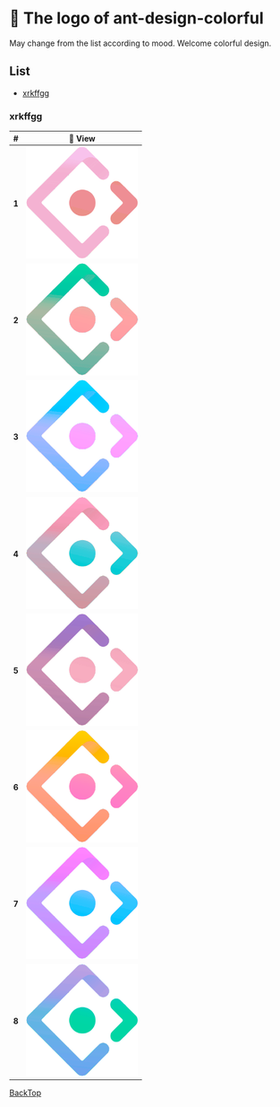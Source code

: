 # 🌟 The logo of ant-design-colorful

May change from the list according to mood. Welcome colorful design.

## List

- [xrkffgg](#xrkffgg)

### xrkffgg

| # | 🎨 View |
| -- | -- |
| **1** | ![](images/xrkffgg/1.png) |
| **2** | ![](images/xrkffgg/2.png) |
| **3** | ![](images/xrkffgg/3.png) |
| **4** | ![](images/xrkffgg/4.png) |
| **5** | ![](images/xrkffgg/5.png) |
| **6** | ![](images/xrkffgg/6.png) |
| **7** | ![](images/xrkffgg/7.png) |
| **8** | ![](images/xrkffgg/8.png) |

[BackTop](#list)
